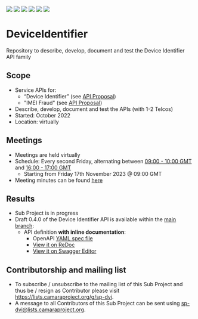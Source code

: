 <a href="https://github.com/camaraproject/DeviceIdentifier/commits/" title="Last Commit"><img src="https://img.shields.io/github/last-commit/camaraproject/DeviceIdentifier?style=plastic"></a>
<a href="https://github.com/camaraproject/DeviceIdentifier/issues" title="Open Issues"><img src="https://img.shields.io/github/issues/camaraproject/DeviceIdentifier?style=plastic"></a>
<a href="https://github.com/camaraproject/DeviceIdentifier/pulls" title="Open Pull Requests"><img src="https://img.shields.io/github/issues-pr/camaraproject/DeviceIdentifier?style=plastic"></a>
<a href="https://github.com/camaraproject/DeviceIdentifier/graphs/contributors" title="Contributors"><img src="https://img.shields.io/github/contributors/camaraproject/DeviceIdentifier?style=plastic"></a>
<a href="https://github.com/camaraproject/DeviceIdentifier" title="Repo Size"><img src="https://img.shields.io/github/repo-size/camaraproject/DeviceIdentifier?style=plastic"></a>
<a href="https://github.com/camaraproject/DeviceIdentifier/blob/main/LICENSE" title="License"><img src="https://img.shields.io/badge/License-Apache%202.0-green.svg?style=plastic"></a>

# DeviceIdentifier
Repository to describe, develop, document and test the Device Identifier API family

## Scope
* Service APIs for:
  * “Device Identifier” (see [API Proposal](https://github.com/camaraproject/WorkingGroups/blob/main/APIBacklog/documentation/SupportingDocuments/API%20proposals/APIproposal_DeviceIdentifier_Vodafone.md))
  * "IMEI Fraud" (see [API Proposal](https://github.com/camaraproject/WorkingGroups/blob/main/APIBacklog/documentation/SupportingDocuments/API%20proposals/IMEI%20Fraud.md))  
* Describe, develop, document and test the APIs (with 1-2 Telcos)  
* Started: October 2022
* Location: virtually  

## Meetings
* Meetings are held virtually
* Schedule: Every second Friday, alternating between [09:00 - 10:00 GMT](https://github.com/camaraproject/DeviceIdentifier/blob/main/documentation/MeetingMinutes/CAMARA%20Device%20Identifier%20Sub-Project%20Meetings%20Friday%20Morning.ics) and [16:00 - 17:00 GMT](https://github.com/camaraproject/DeviceIdentifier/blob/main/documentation/MeetingMinutes/CAMARA%20Device%20Identifier%20Sub-Project%20Meeting%20Friday%20Afternoon.ics)
  * Starting from Friday 17th November 2023 @ 09:00 GMT
 * Meeting minutes can be found [here](https://wiki.camaraproject.org/display/CAM/Device+Identifier+Meeting+Minutes)

## Results
* Sub Project is in progress
* Draft 0.4.0 of the Device Identifier API is available within the [main branch](https://github.com/camaraproject/DeviceIdentifier):
  - API definition **with inline documentation**:
    - OpenAPI [YAML spec file](https://github.com/camaraproject/DeviceIdentifier/blob/main/code/API_definitions/CAMARA%20Device%20Identifier%20API.yaml)
    - [View it on ReDoc](https://redocly.github.io/redoc/?url=https://raw.githubusercontent.com/camaraproject/DeviceIdentifier/main/code/API_definitions/CAMARA%20Device%20Identifier%20API.yaml&nocors)
    - [View it on Swagger Editor](https://editor.swagger.io/?url=https://raw.githubusercontent.com/camaraproject/DeviceIdentifier/main/code/API_definitions/CAMARA%20Device%20Identifier%20API.yaml)

## Contributorship and mailing list
* To subscribe / unsubscribe to the mailing list of this Sub Project and thus be / resign as Contributor please visit <https://lists.camaraproject.org/g/sp-dvi>.
* A message to all Contributors of this Sub Project can be sent using <sp-dvi@lists.camaraproject.org>.
